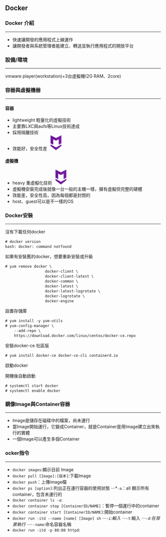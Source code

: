 ## Docker
### Docker 介紹
------
* 快速讓開發的應用程式上線運作
* 讓開發者與系統管理者能建立、轉送並執行應用程式的開放平台

### 設備/環境
------
vmware player(workstation)+3台虛擬機(2G RAM、2core)

### 容器與虛擬機器
------
#### 容器
* lightweight 輕量化的虛擬技術
* 主要靠LXC與aufs等Linux技術達成
* 採用隔離技術
* 效能好，安全性差
![alt 文字](https://raw.githubusercontent.com/adam-p/markdown-here/master/src/common/images/icon48.png)
#### 虛擬機
* heavy 重虛擬化技術
![alt 文字](https://raw.githubusercontent.com/adam-p/markdown-here/master/src/common/images/icon48.png)
* 虛擬機安裝完成後就像一台一般的主機一樣，擁有虛擬但完整的硬體
* 效能差，安全性高，因為每個都是封閉的
* host、guest可以是不一樣的OS

### Docker安裝
-----
沒有下載任何docker
```
# docker version
bash: docker: command notfound
```
如果有安裝舊的docker，想要重新安裝或升級
```
# yum remove docker \
                  docker-client \
                  docker-client-latest \
                  docker-common \
                  docker-latest \
                  docker-latest-logrotate \
                  docker-logrotate \
                  docker-engine
```
設置存儲庫
```
# yum install -y yum-utils
# yum-config-manager \
    --add-repo \
    https://download.docker.com/linux/centos/docker-ce.repo
```
安裝docker-ce 社區版
```
# yum install docker-ce docker-ce-cli containerd.io
```
啟動docker

開機後自動啟動
```
# systemctl start docker
# systemctl enable docker
```

### 鏡像Image與Container容器
-----
* Image是儲存在磁碟中的檔案，尚未運行
* 當Image開始運行，它變成Container，就是Container是用Image建立出來執行的實體
* 一個Image可以產生多個Container

### ocker指令
-----
* `docker images`:顯示目前 Image
* `docker pull [Image]:[版本]`:下載Image
* `docker push`：上傳image檔
* `docker ps [option]`:列出正在運行容器的使用狀態
⋅⋅⋅*`-a`：all 顯示所有container，包含未運行的
* `docker container ls -a`:
* `docker container stop [ContainerID/NAME]`：暫停一個運行中的container
* `docker container start [ContainerID/NAME]`:開始container
* `docker run -itd --name [name] [Image] sh`
⋅⋅⋅*`-i`:輸入
⋅⋅⋅*`-t`:輸入
⋅⋅⋅*`-d`:在背景執行
⋅⋅⋅*`--name`:命名容器名稱
* `docker run -itd -p 80:80 httpd`:






